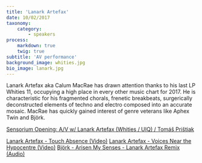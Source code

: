 ```yaml
---
title: 'Lanark Artefax'
date: 10/02/2017
taxonomy:
    category:
        - speakers
process:
    markdown: true
    twig: true
subtitle: 'AV performance'
background_image: whities.jpg
bio_image: lanark.jpg
---
```


Lanark Artefax aka Calum MacRae has drawn attention thanks to his last LP Whities 11, occupying a high place in every other music chart for 2017. He is characteristic for his fragmented chorals, frenetic breakbeats, surgerically deconstructed elements of techno and electro composed into an accurate mosaic. MacRae has quickly gained interest of genre veterans like Aphex Twin and Björk. 

[Sensorium Opening: A/V w/ Lanark Artefax (Whities / UIQ) / Tomáš Prištiak](https://www.sensorium.is/performance/opening)


[Lanark Artefax - Touch Absence (Video)](https://www.youtube.com/watch?v=eo0l0yQ2OsQ)
[Lanark Artefax - Voices Near the Hypocentre (Video)](https://www.youtube.com/watch?v=nIYTAQJQjUk&t=139s)
[Björk - Arisen My Senses - Lanark Artefax Remix (Audio)](https://open.spotify.com/track/2OokkYOnEEGPiOHyD7vhb3?si=M3rhVUQpTze_Z5D45DNwIg)

